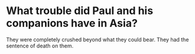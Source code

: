 # What trouble did Paul and his companions have in Asia?

They were completely crushed beyond what they could bear. They had the sentence of death on them.

